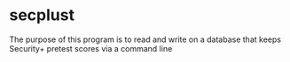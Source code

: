 # secplust
The purpose of this program is to read and write on a database that keeps Security+ pretest scores via a command line
